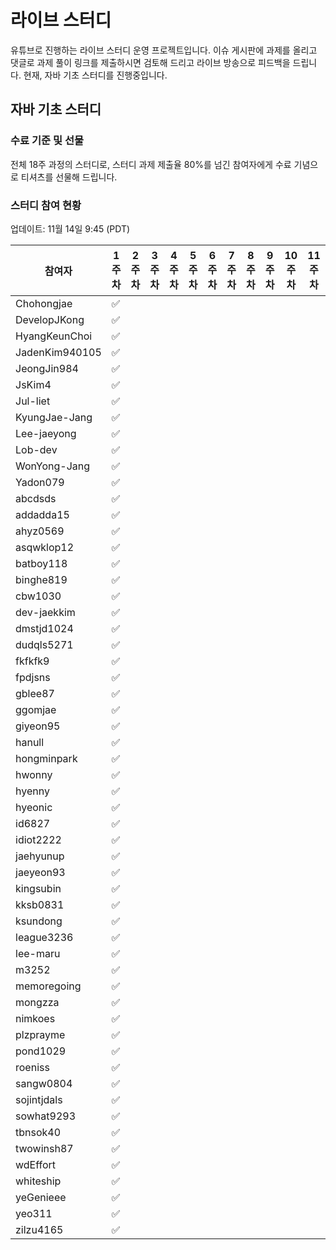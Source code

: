 # 라이브 스터디

유튜브로 진행하는 라이브 스터디 운영 프로젝트입니다.
이슈 게시판에 과제를 올리고 댓글로 과제 풀이 링크를 제출하시면 검토해 드리고 라이브 방송으로 피드백을 드립니다.
현재, 자바 기초 스터디를 진행중입니다.

## 자바 기초 스터디

### 수료 기준 및 선물

전체 18주 과정의 스터디로, 스터디 과제 제출율 80%를 넘긴 참여자에게 수료 기념으로 티셔츠를 선물해 드립니다.

### 스터디 참여 현황

업데이트: 11월 14일 9:45 (PDT)

| 참여자 | 1주차 | 2주차 | 3주차 | 4주차 | 5주차 | 6주차 | 7주차 | 8주차 | 9주차 | 10주차 | 11주차 | 12주차 | 13주차 | 14주차 | 15주차 | 16주차 | 17주차 | 18주차 | 참석율 |
| --- | --- | --- | --- | --- | --- | --- | --- | --- | --- | --- | --- | --- | --- | --- | --- | --- | --- | --- | --- |
| Chohongjae | :white_check_mark: | | | | | | | | | | | | | | | | |
| DevelopJKong | :white_check_mark: | | | | | | | | | | | | | | | | |
| HyangKeunChoi | :white_check_mark: | | | | | | | | | | | | | | | | |
| JadenKim940105 | :white_check_mark: | | | | | | | | | | | | | | | | |
| JeongJin984 | :white_check_mark: | | | | | | | | | | | | | | | | |
| JsKim4 | :white_check_mark: | | | | | | | | | | | | | | | | |
| Jul-liet | :white_check_mark: | | | | | | | | | | | | | | | | |
| KyungJae-Jang | :white_check_mark: | | | | | | | | | | | | | | | | |
| Lee-jaeyong | :white_check_mark: | | | | | | | | | | | | | | | | |
| Lob-dev | :white_check_mark: | | | | | | | | | | | | | | | | |
| WonYong-Jang | :white_check_mark: | | | | | | | | | | | | | | | | |
| Yadon079 | :white_check_mark: | | | | | | | | | | | | | | | | |
| abcdsds | :white_check_mark: | | | | | | | | | | | | | | | | |
| addadda15 | :white_check_mark: | | | | | | | | | | | | | | | | |
| ahyz0569 | :white_check_mark: | | | | | | | | | | | | | | | | |
| asqwklop12 | :white_check_mark: | | | | | | | | | | | | | | | | |
| batboy118 | :white_check_mark: | | | | | | | | | | | | | | | | |
| binghe819 | :white_check_mark: | | | | | | | | | | | | | | | | |
| cbw1030 | :white_check_mark: | | | | | | | | | | | | | | | | |
| dev-jaekkim | :white_check_mark: | | | | | | | | | | | | | | | | |
| dmstjd1024 | :white_check_mark: | | | | | | | | | | | | | | | | |
| dudqls5271 | :white_check_mark: | | | | | | | | | | | | | | | | |
| fkfkfk9 | :white_check_mark: | | | | | | | | | | | | | | | | |
| fpdjsns | :white_check_mark: | | | | | | | | | | | | | | | | |
| gblee87 | :white_check_mark: | | | | | | | | | | | | | | | | |
| ggomjae | :white_check_mark: | | | | | | | | | | | | | | | | |
| giyeon95 | :white_check_mark: | | | | | | | | | | | | | | | | |
| hanull | :white_check_mark: | | | | | | | | | | | | | | | | |
| hongminpark | :white_check_mark: | | | | | | | | | | | | | | | | |
| hwonny | :white_check_mark: | | | | | | | | | | | | | | | | |
| hyenny | :white_check_mark: | | | | | | | | | | | | | | | | |
| hyeonic | :white_check_mark: | | | | | | | | | | | | | | | | |
| id6827 | :white_check_mark: | | | | | | | | | | | | | | | | |
| idiot2222 | :white_check_mark: | | | | | | | | | | | | | | | | |
| jaehyunup | :white_check_mark: | | | | | | | | | | | | | | | | |
| jaeyeon93 | :white_check_mark: | | | | | | | | | | | | | | | | |
| kingsubin | :white_check_mark: | | | | | | | | | | | | | | | | |
| kksb0831 | :white_check_mark: | | | | | | | | | | | | | | | | |
| ksundong | :white_check_mark: | | | | | | | | | | | | | | | | |
| league3236 | :white_check_mark: | | | | | | | | | | | | | | | | |
| lee-maru | :white_check_mark: | | | | | | | | | | | | | | | | |
| m3252 | :white_check_mark: | | | | | | | | | | | | | | | | |
| memoregoing | :white_check_mark: | | | | | | | | | | | | | | | | |
| mongzza | :white_check_mark: | | | | | | | | | | | | | | | | |
| nimkoes | :white_check_mark: | | | | | | | | | | | | | | | | |
| plzprayme | :white_check_mark: | | | | | | | | | | | | | | | | |
| pond1029 | :white_check_mark: | | | | | | | | | | | | | | | | |
| roeniss | :white_check_mark: | | | | | | | | | | | | | | | | |
| sangw0804 | :white_check_mark: | | | | | | | | | | | | | | | | |
| sojintjdals | :white_check_mark: | | | | | | | | | | | | | | | | |
| sowhat9293 | :white_check_mark: | | | | | | | | | | | | | | | | |
| tbnsok40 | :white_check_mark: | | | | | | | | | | | | | | | | |
| twowinsh87 | :white_check_mark: | | | | | | | | | | | | | | | | |
| wdEffort | :white_check_mark: | | | | | | | | | | | | | | | | |
| whiteship | :white_check_mark: | | | | | | | | | | | | | | | | |
| yeGenieee | :white_check_mark: | | | | | | | | | | | | | | | | |
| yeo311 | :white_check_mark: | | | | | | | | | | | | | | | | |
| zilzu4165 | :white_check_mark: | | | | | | | | | | | | | | | | |



